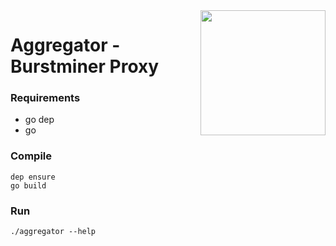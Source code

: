 <img align="right" src="https://i.imgur.com/YdcmVnS.png" height="200">

# Aggregator - Burstminer Proxy

### Requirements
- go dep
- go

### Compile

``` shell
dep ensure
go build
```

### Run

``` shell
./aggregator --help
```
